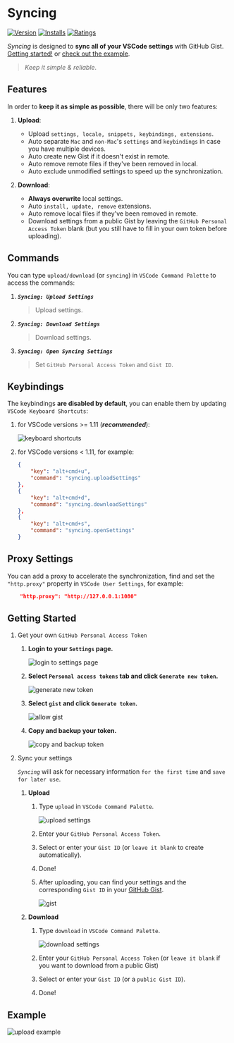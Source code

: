 # Syncing

[![Version](https://vsmarketplacebadge.apphb.com/version/nonoroazoro.syncing.svg)](https://marketplace.visualstudio.com/items?itemName=nonoroazoro.syncing)
[![Installs](https://vsmarketplacebadge.apphb.com/installs-short/nonoroazoro.syncing.svg)](https://marketplace.visualstudio.com/items?itemName=nonoroazoro.syncing)
[![Ratings](https://vsmarketplacebadge.apphb.com/rating/nonoroazoro.syncing.svg)](https://marketplace.visualstudio.com/items?itemName=nonoroazoro.syncing)

*Syncing* is designed to **sync all of your VSCode settings** with GitHub Gist. <a href="#getting-started">Getting started!</a> or <a href="#example">check out the example</a>.

> *Keep it simple & reliable*.


## Features

In order to **keep it as simple as possible**, there will be only two features:

1. **Upload**:

    * Upload `settings, locale, snippets, keybindings, extensions`.
    * Auto separate `Mac` and `non-Mac`'s `settings` and `keybindings` in case you have multiple devices.
    * Auto create new Gist if it doesn't exist in remote.
    * Auto remove remote files if they've been removed in local.
    * Auto exclude unmodified settings to speed up the synchronization.

1. **Download**:

    * **Always overwrite** local settings.
    * Auto `install, update, remove` extensions.
    * Auto remove local files if they've been removed in remote.
    * Download settings from a public Gist by leaving the `GitHub Personal Access Token` blank (but you still have to fill in your own token before uploading).


## Commands

You can type `upload/download` (or `syncing`) in `VSCode Command Palette` to access the commands:

1. ***`Syncing: Upload Settings`***

    > Upload settings.

1. ***`Syncing: Download Settings`***

    > Download settings.

1. ***`Syncing: Open Syncing Settings`***

    > Set `GitHub Personal Access Token` and `Gist ID`.


## Keybindings

The keybindings **are disabled by default**, you can enable them by updating `VSCode Keyboard Shortcuts`:

1. for VSCode versions >= 1.11 (***recommended***):

    ![keyboard shortcuts](docs/gif/Keyboard-Shortcuts.gif)


1. for VSCode versions < 1.11, for example:

    ```json
    {
        "key": "alt+cmd+u",
        "command": "syncing.uploadSettings"
    },
    {
        "key": "alt+cmd+d",
        "command": "syncing.downloadSettings"
    },
    {
        "key": "alt+cmd+s",
        "command": "syncing.openSettings"
    }
    ```


## Proxy Settings

You can add a proxy to accelerate the synchronization, find and set the `"http.proxy"` property in `VSCode User Settings`, for example:

```json
    "http.proxy": "http://127.0.0.1:1080"
```


## Getting Started

1. Get your own `GitHub Personal Access Token`

    1. **Login to your `Settings` page.**

        ![login to settings page](docs/png/Settings.png)

    1. **Select `Personal access tokens` tab and click `Generate new token`.**

        ![generate new token](docs/png/Generate-New-Token.png)

    1. **Select `gist` and click `Generate token`.**

        ![allow gist](docs/png/Allow-Gist.png)

    1. **Copy and backup your token.**

        ![copy and backup token](docs/png/Copy-Token.png)

1. Sync your settings

    *`Syncing`* will ask for necessary information `for the first time` and `save for later use`.

    1. **Upload**

        1. Type `upload` in `VSCode Command Palette`.

            ![upload settings](docs/png/Upload-Settings.png)

        1. Enter your `GitHub Personal Access Token`.

        1. Select or enter your `Gist ID` (or `leave it blank` to create automatically).

        1. Done!

        1. After uploading, you can find your settings and the corresponding `Gist ID` in your [GitHub Gist](https://gist.github.com).

            ![gist](docs/png/Gist.png)

    1. **Download**

        1. Type `download` in `VSCode Command Palette`.

            ![download settings](docs/png/Download-Settings.png)

        1. Enter your `GitHub Personal Access Token` (or `leave it blank` if you want to download from a public Gist)

        1. Select or enter your `Gist ID` (or a `public Gist ID`).

        1. Done!

## **Example**

![upload example](docs/gif/Example-Upload.gif)
